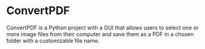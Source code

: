 # ConvertPDF
ConvertPDF is a Python project with a GUI that allows users to select one or more image files from their computer and save them as a PDF in a chosen folder with a customizable file name.
